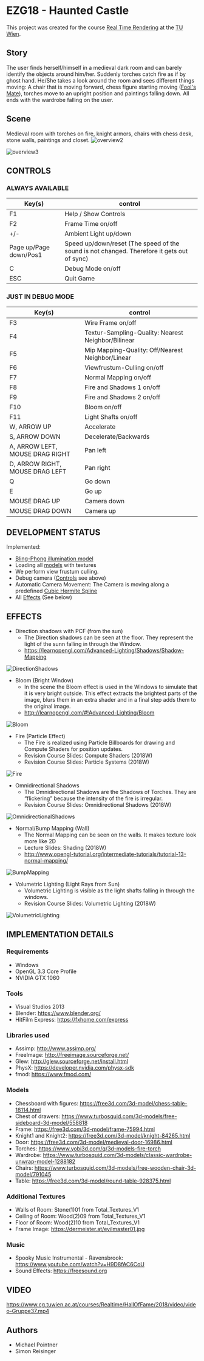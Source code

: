 # EZG18 - Haunted Castle
This project was created for the course [Real Time Rendering](https://www.cg.tuwien.ac.at/courses/Realtime/) at the [TU Wien](www.tuwien.at).
## Story
The user finds herself/himself in a medieval dark room and can barely identify the objects around him/her. Suddenly torches catch fire as if by ghost hand. He/She takes a look around the room and sees different things moving: A chair that is moving forward, chess figure starting moving ([Fool's Mate](https://en.wikipedia.org/wiki/Fool%27s_mate)), torches move to an upright position and paintings falling down. All ends with the wardrobe falling on the user.

## Scene
Medieval room with torches on fire, knight armors, chairs with chess desk, stone walls, paintings and closet.
![overview2](Submission%202/doc/images/overview2.png)

![overview3](Submission%202/doc/images/overview3.png)

## CONTROLS

### ALWAYS AVAILABLE

Key(s) | control
--- | ---
F1 | Help / Show Controls
F2 | Frame Time on/off
+/- | Ambient Light up/down
Page up/Page down/Pos1 | Speed up/down/reset (The speed of the sound is not changed. Therefore it gets out of sync)
C| Debug Mode on/off
ESC | Quit Game

### JUST IN DEBUG MODE

Key(s) | control
--- | ---
F3 | Wire Frame on/off
F4 | Textur-Sampling-Quality: Nearest Neighbor/Bilinear
F5 | Mip Mapping-Quality: Off/Nearest Neighbor/Linear
F6 | Viewfrustum-Culling on/off
F7 | Normal Mapping on/off
F8 | Fire and Shadows 1 on/off
F9 | Fire and Shadows 2 on/off
F10 | Bloom on/off
F11 | Light Shafts on/off
W, ARROW UP | Accelerate
S, ARROW DOWN | Decelerate/Backwards
A, ARROW LEFT, MOUSE DRAG RIGHT | Pan left
D, ARROW RIGHT, MOUSE DRAG LEFT | Pan right
Q | Go down
E | Go up
MOUSE DRAG UP | Camera down
MOUSE DRAG DOWN | Camera up

## DEVELOPMENT STATUS
Implemented:
- [Bling-Phong illumination model](https://en.wikipedia.org/wiki/Blinn%E2%80%93Phong_shading_model)
- Loading all [models](#Models) with textures
- We perform view frustum culling.
- Debug camera ([Controls](#CONTROLS) see above)
- Automatic Camera Movement: The Camera is moving along a predefined [Cubic Hermite Spline](https://en.wikipedia.org/wiki/Cubic_Hermite_spline)
- All [Effects](#EFFECTS) (See below)

## EFFECTS
- Direction shadows with PCF (from the sun)
  - The Direction shadows can be seen at the floor. They represent the light of the sunn falling in through the Window.
  - https://learnopengl.com/Advanced-Lighting/Shadows/Shadow-Mapping

![DirectionShadows](Submission%202/doc/images/DirectionShadows.png)

- Bloom (Bright Window)
  - In the scene the Bloom effect is used in the Windows to simulate that it is very bright outside. This effect extracts the brightest parts of the image, blurs them in an extra shader and in a final step adds them to the original image. 
  - http://learnopengl.com/#!Advanced-Lighting/Bloom

![Bloom](Submission%202/doc/images/Bloom.png)

- Fire (Particle Effect)
  - The Fire is realized using Particle Billboards for drawing and Compute Shaders for position updates.
  - Revision Course Slides: Compute Shaders (2018W)
  - Revision Course Slides: Particle Systems (2018W)

![Fire](Submission%202/doc/images/Fire.png)

- Omnidirectional Shadows
  - The Omnidirectional Shadows are the Shadows of Torches. They are “flickering” because the intensity of the fire is irregular.
  - Revision Course Slides: Omnidirectional Shadows (2018W)

![OmnidirectionalShadows](Submission%202/doc/images/OmnidirectionalShadows.png)

- Normal/Bump Mapping (Wall)
  - The Normal Mapping can be seen on the walls. It makes texture look more like 2D
  - Lecture Slides: Shading (2018W)
  - http://www.opengl-tutorial.org/intermediate-tutorials/tutorial-13-normal-mapping/

![BumpMapping](Submission%202/doc/images/BumpMapping.png)

- Volumetric Lighting (Light Rays from Sun)
  - Volumetric Lighting is visible as the light shafts falling in through the windows.
  - Revision Course Slides: Volumetric Lighting (2018W)

![VolumetricLighting](Submission%202/doc/images/VolumetricLighting.png)

## IMPLEMENTATION DETAILS
### Requirements
- Windows
- OpenGL 3.3 Core Profile
- NVIDIA GTX 1060

### Tools
- Visual Studios 2013
- Blender: https://www.blender.org/
- HitFilm Express: https://fxhome.com/express

### Libraries used
- Assimp: http://www.assimp.org/
- FreeImage: http://freeimage.sourceforge.net/
- Glew: http://glew.sourceforge.net/install.html
- PhysX: https://developer.nvidia.com/physx-sdk
- fmod: https://www.fmod.com/

### Models
- Chessboard with figures: https://free3d.com/3d-model/chess-table-18114.html
- Chest of drawers: https://www.turbosquid.com/3d-models/free-sideboard-3d-model/558818
- Frame: https://free3d.com/3d-model/frame-75994.html
- Knight1 and Knight2: https://free3d.com/3d-model/knight-84265.html
- Door: https://free3d.com/3d-model/medieval-door-16986.html
- Torches: https://www.yobi3d.com/q/3d-models-fire-torch
- Wardrobe: https://www.turbosquid.com/3d-models/classic-wardrobe-unwrap-model-1288182
- Chairs: https://www.turbosquid.com/3d-models/free-wooden-chair-3d-model/791045
- Table: https://free3d.com/3d-model/round-table-928375.html

### Additional Textures
- Walls of Room: Stone(1)01 from Total_Textures_V1
- Ceiling of Room: Wood(2)09 from Total_Textures_V1
- Floor of Room: Wood(2)10 from Total_Textures_V1
- Frame Image: https://dermeister.at/evilmaster01.jpg

### Music
- Spooky Music Instrumental - Ravensbrook: https://www.youtube.com/watch?v=H9D8fAC6CoU
- Sound Effects: https://freesound.org

## VIDEO
https://www.cg.tuwien.ac.at/courses/Realtime/HallOfFame/2018/video/video-Gruppe37.mp4

## Authors
* Michael Pointner
* Simon Reisinger
